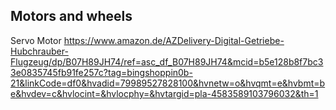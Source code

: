 ## Motors and wheels
Servo Motor 
https://www.amazon.de/AZDelivery-Digital-Getriebe-Hubchrauber-Flugzeug/dp/B07H89JH74/ref=asc_df_B07H89JH74&mcid=b5e128b8f7bc33e0835745fb91fe257c?tag=bingshoppin0b-21&linkCode=df0&hvadid=79989527828100&hvnetw=o&hvqmt=e&hvbmt=be&hvdev=c&hvlocint=&hvlocphy=&hvtargid=pla-4583589103796032&th=1 
